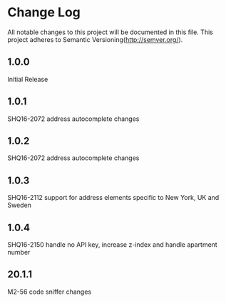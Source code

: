 # Change Log
All notable changes to this project will be documented in this file.
This project adheres to Semantic Versioning(http://semver.org/).

## 1.0.0
Initial Release

## 1.0.1
SHQ16-2072 address autocomplete changes

## 1.0.2
SHQ16-2072 address autocomplete changes

## 1.0.3
SHQ16-2112 support for address elements specific to New York, UK and Sweden

## 1.0.4
SHQ16-2150 handle no API key, increase z-index and handle apartment number
## 20.1.1
M2-56 code sniffer changes


